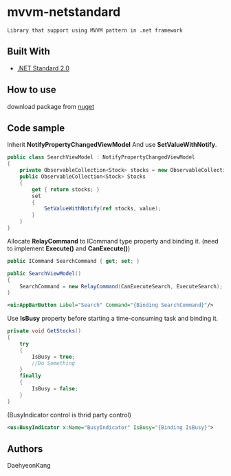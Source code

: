 # mvvm-netstandard

```
Library that support using MVVM pattern in .net framework
```

## Built With
* [.NET Standard 2.0](https://docs.microsoft.com/ko-kr/dotnet/standard/net-standard)

## How to use
download package from [nuget](https://www.nuget.org/packages/mvvm-netstandard)

## Code sample
Inherit **NotifyPropertyChangedViewModel** And use **SetValueWithNotify**.
```csharp
public class SearchViewModel : NotifyPropertyChangedViewModel
{
    private ObservableCollection<Stock> stocks = new ObservableCollection<Stock>();
    public ObservableCollection<Stock> Stocks
    {
        get { return stocks; }
        set
        {
            SetValueWithNotify(ref stocks, value);
        }
    }
}
```

Allocate **RelayCommand** to ICommand type property and
binding it. (need to implement **Execute()** and **CanExecute()**)
```csharp
public ICommand SearchCommand { get; set; }

public SearchViewModel()
{
    SearchCommand = new RelayCommand(CanExecuteSearch, ExecuteSearch);
}
```
```xml
<ui:AppBarButton Label="Search" Command="{Binding SearchCommand}"/>
```
Use **IsBusy** property before starting a time-consuming task and binding it.
```csharp
private void GetStocks()
{
    try
    {
        IsBusy = true;
        //Do Something
    }
    finally
    {
        IsBusy = false;
    }
}
```
(BusyIndicator control is thrid party control)
```xml
<us:BusyIndicator x:Name="BusyIndicator" IsBusy="{Binding IsBusy}">
```
## Authors
DaehyeonKang
